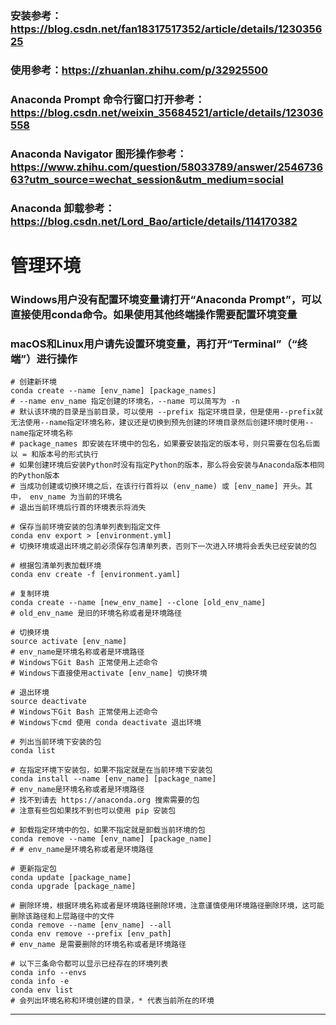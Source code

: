 ### 安装参考：https://blog.csdn.net/fan18317517352/article/details/123035625

### 使用参考：https://zhuanlan.zhihu.com/p/32925500

### Anaconda Prompt 命令行窗口打开参考：https://blog.csdn.net/weixin_35684521/article/details/123036558

### Anaconda Navigator 图形操作参考：https://www.zhihu.com/question/58033789/answer/254673663?utm_source=wechat_session&utm_medium=social

### Anaconda 卸载参考：https://blog.csdn.net/Lord_Bao/article/details/114170382

# 管理环境

### Windows用户没有配置环境变量请打开“Anaconda Prompt”，可以直接使用conda命令。如果使用其他终端操作需要配置环境变量
### macOS和Linux用户请先设置环境变量，再打开“Terminal”（“终端”）进行操作

~~~shell
# 创建新环境
conda create --name [env_name] [package_names]
# --name env_name 指定创建的环境名，--name 可以简写为 -n
# 默认该环境的目录是当前目录，可以使用 --prefix 指定环境目录，但是使用--prefix就无法使用--name指定环境名称，建议还是切换到预先创建的环境目录然后创建环境时使用--name指定环境名称
# package_names 即安装在环境中的包名，如果要安装指定的版本号，则只需要在包名后面以 = 和版本号的形式执行
# 如果创建环境后安装Python时没有指定Python的版本，那么将会安装与Anaconda版本相同的Python版本
# 当成功创建或切换环境之后，在该行行首将以 (env_name) 或 [env_name] 开头。其中， env_name 为当前的环境名
# 退出当前环境后行首的环境表示将消失

# 保存当前环境安装的包清单列表到指定文件
conda env export > [environment.yml]
# 切换环境或退出环境之前必须保存包清单列表，否则下一次进入环境将会丢失已经安装的包

# 根据包清单列表加载环境
conda env create -f [environment.yaml]

# 复制环境
conda create --name [new_env_name] --clone [old_env_name]
# old_env_name 是旧的环境名称或者是环境路径

# 切换环境
source activate [env_name]
# env_name是环境名称或者是环境路径
# Windows下Git Bash 正常使用上述命令
# Windows下直接使用activate [env_name] 切换环境

# 退出环境
source deactivate
# Windows下Git Bash 正常使用上述命令
# Windows下cmd 使用 conda deactivate 退出环境

# 列出当前环境下安装的包
conda list

# 在指定环境下安装包，如果不指定就是在当前环境下安装包
conda install --name [env_name] [package_name]
# env_name是环境名称或者是环境路径
# 找不到请去 https://anaconda.org 搜索需要的包
# 注意有些包如果找不到也可以使用 pip 安装包

# 卸载指定环境中的包，如果不指定就是卸载当前环境的包
conda remove --name [env_name] [package_name]
# # env_name是环境名称或者是环境路径

# 更新指定包
conda update [package_name]
conda upgrade [package_name]

# 删除环境，根据环境名称或者是环境路径删除环境，注意谨慎使用环境路径删除环境，这可能删除该路径和上层路径中的文件
conda remove --name [env_name] --all
conda env remove --prefix [env_path]
# env_name 是需要删除的环境名称或者是环境路径

# 以下三条命令都可以显示已经存在的环境列表
conda info --envs
conda info -e
conda env list
# 会列出环境名称和环境创建的目录，* 代表当前所在的环境
~~~
---